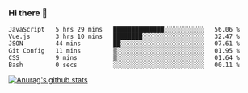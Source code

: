 ### Hi there 👋



<!--
**webB1an/webB1an** is a ✨ _special_ ✨ repository because its `README.md` (this file) appears on your GitHub profile.

Here are some ideas to get you started:

- 🔭 I’m currently working on ...
- 🌱 I’m currently learning ...
- 👯 I’m looking to collaborate on ...
- 🤔 I’m looking for help with ...
- 💬 Ask me about ...
- 📫 How to reach me: ...
- 😄 Pronouns: ...
- ⚡ Fun fact: ...
-->

<!--START_SECTION:waka-->

```text
JavaScript   5 hrs 29 mins   ██████████████░░░░░░░░░░░   56.06 %
Vue.js       3 hrs 10 mins   ████████░░░░░░░░░░░░░░░░░   32.47 %
JSON         44 mins         ██░░░░░░░░░░░░░░░░░░░░░░░   07.61 %
Git Config   11 mins         ▒░░░░░░░░░░░░░░░░░░░░░░░░   01.95 %
CSS          9 mins          ▒░░░░░░░░░░░░░░░░░░░░░░░░   01.64 %
Bash         0 secs          ░░░░░░░░░░░░░░░░░░░░░░░░░   00.11 %
```

<!--END_SECTION:waka-->


[![Anurag's github stats](https://github-readme-stats.vercel.app/api?username=webB1an&show_icons=true&theme=radical)](https://github.com/anuraghazra/github-readme-stats)

